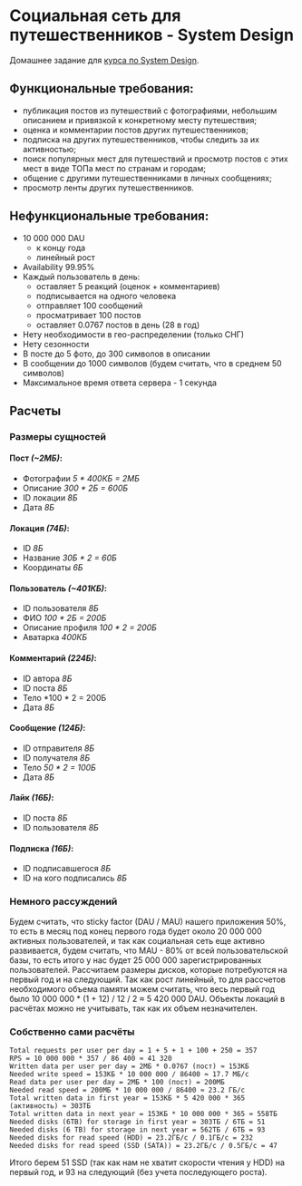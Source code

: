 # Социальная сеть для путешественников - System Design
Домашнее задание для [курса по System Design](https://balun.courses/courses/system_design).

## Функциональные требования:
- публикация постов из путешествий с фотографиями, небольшим описанием и привязкой к конкретному месту путешествия;
- оценка и комментарии постов других путешественников;
- подписка на других путешественников, чтобы следить за их активностью;
- поиск популярных мест для путешествий и просмотр постов с этих мест в виде ТОПа мест по странам и городам;
- общение с другими путешественниками в личных сообщениях;
- просмотр ленты других путешественников.

## Нефункциональные требования:
- 10 000 000 DAU
	- к концу года
	- линейный рост
- Availability 99.95%
- Каждый пользователь в день:
	- оставляет 5 реакций (оценок + комментариев)
	- подписывается на одного человека
	- отправляет 100 сообщений
	- просматривает 100 постов
	- оставляет 0.0767 постов в день (28 в год)
- Нету необходимости в гео-распределении (только СНГ)
- Нету сезонности
- В посте до 5 фото, до 300 символов в описании
- В сообщении до 1000 символов (будем считать, что в среднем 50 символов)
- Максимальное время ответа сервера - 1 секунда

## Расчеты

### Размеры сущностей
#### Пост *(~2МБ)*:
- Фотографии *5 * 400КБ = 2МБ*
- Описание *300 * 2Б = 600Б*
- ID локации *8Б*
- Дата *8Б*
#### Локация *(74Б)*:
- ID *8Б*
- Название *30Б * 2 = 60Б*
- Координаты *6Б*
#### Пользователь *(~401КБ)*:
- ID пользователя *8Б*
- ФИО *100 * 2Б = 200Б*
- Описание профиля *100 * 2 = 200Б*
- Аватарка *400КБ*
#### Комментарий *(224Б)*:
- ID автора *8Б*
- ID поста *8Б*
- Тело *100 * 2 = 200Б
- Дата *8Б*
#### Сообщение *(124Б)*:
- ID отправителя *8Б*
- ID получателя *8Б*
- Тело *50 * 2 = 100Б*
- Дата *8Б*
#### Лайк *(16Б)*:
- ID поста *8Б*
- ID пользователя *8Б*
#### Подписка *(16Б)*:
- ID подписавшегося *8Б*
- ID на кого подписались *8Б*
### Немного рассуждений
Будем считать, что sticky factor (DAU / MAU) нашего приложения 50%, то есть в месяц под конец первого года будет около 20 000 000 активных пользователей, и так как социальная сеть еще активно развивается, будем считать, что MAU - 80% от всей пользовательской базы, то есть итого у нас будет 25 000 000 зарегистрированных пользователей.
Рассчитаем размеры дисков, которые потребуются на первый год и на следующий. Так как рост линейный, то для рассчетов необходимого объема памяти можем считать, что весь первый год было 10 000 000 * (1 + 12) / 12 / 2 ≈ 5 420 000 DAU.
Объекты локаций в расчётах можно не учитывать, так как их объем незначителен.
### Собственно сами расчёты
```
Total requests per user per day = 1 + 5 + 1 + 100 + 250 = 357
RPS = 10 000 000 * 357 / 86 400 ≈ 41 320
Written data per user per day = 2МБ * 0.0767 (пост) ≈ 153КБ
Needed write speed = 153КБ * 10 000 000 / 86400 ≈ 17.7 МБ/с
Read data per user per day = 2МБ * 100 (пост) = 200МБ
Needed read speed = 200МБ * 10 000 000 / 86400 ≈ 23.2 ГБ/с
Total written data in first year = 153КБ * 5 420 000 * 365 (активность) ≈ 303ТБ
Total written data in next year = 153КБ * 10 000 000 * 365 ≈ 558ТБ
Needed disks (6TB) for storage in first year = 303ТБ / 6ТБ = 51
Needed disks (6 TB) for storage in next year = 562ТБ / 6ТБ = 93
Needed disks for read speed (HDD) = 23.2ГБ/с / 0.1ГБ/с = 232
Needed disks for read speed (SSD (SATA)) = 23.2ГБ/с / 0.5ГБ/с = 47
```
Итого берем 51 SSD (так как нам не хватит скорости чтения у HDD) на первый год, и 93 на следующий (без учета последующего роста).